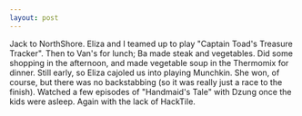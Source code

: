 ```yaml
---
layout: post
---
```


Jack to NorthShore. Eliza and I teamed up to play "Captain Toad's Treasure
Tracker". Then to Van's for lunch; Ba made steak and vegetables. Did some
shopping in the afternoon, and made vegetable soup in the Thermomix for dinner.
Still early, so Eliza cajoled us into playing Munchkin. She won, of course, but
there was no backstabbing (so it was really just a race to the finish). Watched
a few episodes of "Handmaid's Tale" with Dzung once the kids were asleep. Again
with the lack of HackTile.
